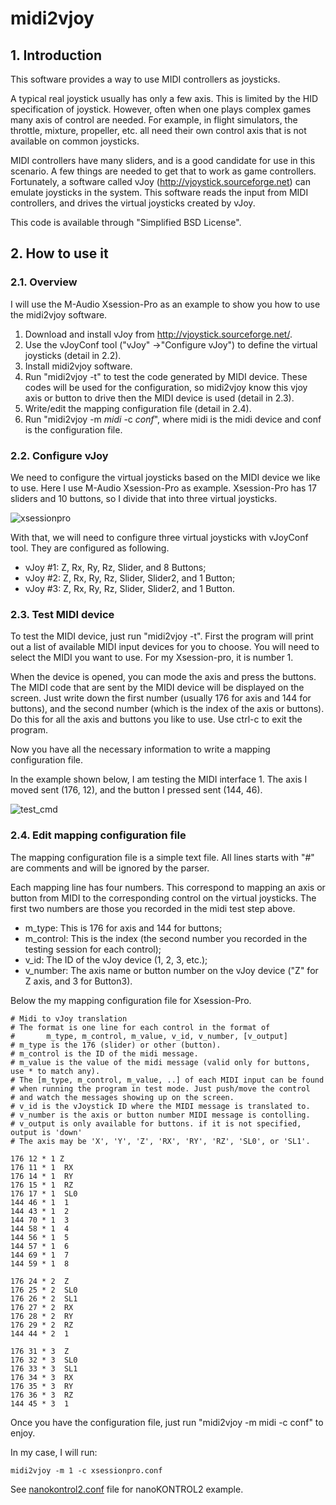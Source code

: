 # midi2vjoy



## 1. Introduction

This software provides a way to use MIDI controllers as joysticks.

A typical real joystick usually has only a few axis. This is limited by the HID specification of joystick. However, often when one plays complex games many axis of control are needed. For example, in flight simulators, the throttle, mixture, propeller, etc. all need their own control axis that is not available on common joysticks.

MIDI controllers have many sliders, and is a good candidate for use in this scenario. A few things are needed to get that to work as game controllers. Fortunately, a software called vJoy (http://vjoystick.sourceforge.net) can emulate joysticks in the system. This software reads the input from MIDI controllers, and drives the virtual joysticks created by vJoy.

This code is available through "Simplified BSD License".

## 2. How to use it

### 2.1. Overview

I will use the M-Audio Xsession-Pro as an example to show you how to use the midi2vjoy software.

1. Download and install vJoy from http://vjoystick.sourceforge.net/.
2. Use the vJoyConf tool ("vJoy" ->"Configure vJoy") to define the virtual joysticks (detail in 2.2).
3. Install midi2vjoy software.
4. Run "midi2vjoy -t" to test the code generated by MIDI device. These codes will be used for the configuration, so midi2vjoy know this vjoy axis or button to drive then the MIDI device is used (detail in 2.3).
5. Write/edit the mapping configuration file (detail in 2.4).
6. Run "midi2vjoy -m *midi* -c *conf*", where midi is the midi device and conf is the configuration file.

### 2.2. Configure vJoy

We need to configure the virtual joysticks based on the MIDI device we like to use. Here I use M-Audio Xsession-Pro as example. Xsession-Pro has 17 sliders and 10 buttons, so I divide that into three virtual joysticks.

![xsessionpro](/readme_images/xsessionpro.png)

With that, we will need to configure three virtual joysticks with vJoyConf tool. They are configured as following.

- vJoy #1: Z, Rx, Ry, Rz, Slider, and 8 Buttons;
- vJoy #2: Z, Rx, Ry, Rz, Slider, Slider2, and 1 Button;
- vJoy #3: Z, Rx, Ry, Rz, Slider, Slider2, and 1 Button.

### 2.3. Test MIDI device

To test the MIDI device, just run "midi2vjoy -t". First the program will print out a list of available MIDI input devices for you to choose. You will need to select the MIDI you want to use. For my Xsession-pro, it is number 1.

When the device is opened, you can mode the axis and press the buttons. The MIDI code that are sent by the MIDI device will be displayed on the screen. Just write down the first number (usually 176 for axis and 144 for buttons), and the second number (which is the index of the axis or buttons). Do this for all the axis and buttons you like to use. Use ctrl-c to exit the program.

Now you have all the necessary information to write a mapping configuration file.

In the example shown below, I am testing the MIDI interface 1. The axis I moved sent (176, 12), and the button I pressed sent (144, 46).

![test_cmd](/readme_images/test_cmd.png)

### 2.4. Edit mapping configuration file

The mapping configuration file is a simple text file. All lines starts with "#" are comments and will be ignored by the parser.

Each mapping line has four numbers. This correspond to mapping an axis or button from MIDI to the corresponding control on the virtual joysticks. The first two numbers are those you recorded in the midi test step above.

- m_type: This is 176 for axis and 144 for buttons;
- m_control: This is the index (the second number you recorded in the testing session for each control);
- v_id: The ID of the vJoy device (1, 2, 3, etc.);
- v_number: The axis name or button number on the vJoy device ("Z" for Z axis, and 3 for Button3).

Below the my mapping configuration file for Xsession-Pro.

```
# Midi to vJoy translation
# The format is one line for each control in the format of
#       m_type, m_control, m_value, v_id, v_number, [v_output]
# m_type is the 176 (slider) or other (button).
# m_control is the ID of the midi message.
# m_value is the value of the midi message (valid only for buttons, use * to match any).
# The [m_type, m_control, m_value, ..] of each MIDI input can be found
# when running the program in test mode. Just push/move the control
# and watch the messages showing up on the screen.
# v_id is the vJoystick ID where the MIDI message is translated to.
# v_number is the axis or button number MIDI message is contolling.
# v_output is only available for buttons. if it is not specified, output is 'down'
# The axis may be 'X', 'Y', 'Z', 'RX', 'RY', 'RZ', 'SL0', or 'SL1'.

176	12 * 1 Z
176	11 * 1	RX
176	14 * 1	RY
176	15 * 1	RZ
176	17 * 1	SL0
144	46 * 1	1
144	43 * 1	2
144	70 * 1	3
144	58 * 1	4
144	56 * 1	5
144	57 * 1	6
144	69 * 1	7
144	59 * 1	8

176	24 * 2	Z
176	25 * 2	SL0
176	26 * 2	SL1
176	27 * 2	RX
176	28 * 2	RY
176	29 * 2	RZ
144	44 * 2	1

176	31 * 3	Z
176	32 * 3	SL0
176	33 * 3	SL1
176	34 * 3	RX
176	35 * 3	RY
176	36 * 3	RZ
144	45 * 3	1
```

Once you have the configuration file, just run "midi2vjoy -m midi -c conf" to enjoy.

In my case, I will run:

```
midi2vjoy -m 1 -c xsessionpro.conf
```

See [nanokontrol2.conf](midi2vjoy/nanokontrol2.conf) file for nanoKONTROL2 example.
